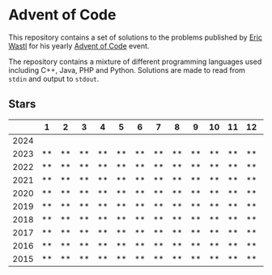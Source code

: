 # Advent of Code

This repository contains a set of solutions to the problems published by [Eric Wastl](https://github.com/topaz) for his
yearly [Advent of Code](https://adventofcode.com/) event.

The repository contains a mixture of different programming languages used including C++, Java, PHP and Python. Solutions
are made to read from `stdin` and output to `stdout`.

## Stars

|      | 1  | 2  | 3  | 4  | 5  | 6  | 7  | 8  | 9  | 10 | 11 | 12 | 13 | 14 | 15 | 16 | 17 | 18 | 19 | 20 | 21 | 22 | 23 | 24 | 25 |
|------|----|----|----|----|----|----|----|----|----|----|----|----|----|----|----|----|----|----|----|----|----|----|----|----|----|
| 2024 |    |    |    |    |    |    |    |    |    |    |    |    |    |    |    |    |    |    |    |    |    |    |    |    |    |
| 2023 | ** | ** | ** | ** | ** | ** | ** | ** | ** | ** | ** | ** | ** | ** | ** | ** | ** | ** | ** | ** | ** | ** | ** | ** | ** |
| 2022 | ** | ** | ** | ** | ** | ** | ** | ** | ** | ** | ** | ** | ** | ** |    |    |    | ** |    | ** | *  |    |    |    | *  |
| 2021 | ** | ** | ** | ** | ** | ** | ** | ** | ** | ** | ** | ** | ** | ** | ** | ** | ** |    |    |    | ** |    |    |    | *  |
| 2020 | ** | ** | ** | ** | ** | ** | ** | ** | ** | ** | ** | ** | ** | ** | ** | *  |    | ** | *  |    | ** |    | *  |    | *  |
| 2019 | ** | ** | ** | ** | ** | ** | ** | ** | ** | ** | ** | ** | ** | ** | ** | ** | *  |    |    |    |    | *  |    |    |    |
| 2018 | ** | ** | ** | ** | ** | ** | ** | ** | ** | ** | ** | ** | ** | ** | ** | ** | ** | ** |    |    |    | ** | *  |    |    |
| 2017 | ** | ** | ** | ** | ** | ** | ** | ** | ** | ** | ** | ** | ** | ** | ** | ** | ** | ** | ** | ** | ** | ** | ** | ** | ** |
| 2016 | ** | ** | ** | ** | ** | ** | ** | ** | ** | ** | ** | ** | ** | ** | ** | ** | ** | ** | ** | ** | ** | ** | ** | ** | ** |
| 2015 | ** | ** | ** | ** | ** | ** | ** | ** | ** | ** | ** | ** | ** | ** | ** | ** | ** | ** | ** | ** | ** | ** | ** | ** | ** |
